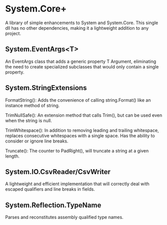 System.Core+
==============
A library of simple enhancements to System and System.Core. This single dll has no other dependencies, making it a lightweight addition to any project.

System.EventArgs&lt;T&gt;
--------------
An EventArgs class that adds a generic property T Argument, eliminating the need to create specialized subclasses that would only contain a single property.

System.StringExtensions
--------------
FormatString(): Adds the convenience of calling string.Format() like an instance method of string.

TrimNullSafe(): An extension method that calls Trim(), but can be used even when the string is null.

TrimWhitespace(): In addition to removing leading and trailing whitespace, replaces consecutive whitespaces with a single space. Has the ability to consider or ignore line breaks.

Truncate(): The counter to PadRight(), will truncate a string at a given length.

System.IO.CsvReader/CsvWriter
--------------
A lightweight and efficient implementation that will correctly deal with escaped qualifiers and line breaks in fields.

System.Reflection.TypeName
--------------
Parses and reconstitutes assembly qualified type names.



